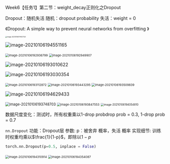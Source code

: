 Week6【任务1】第二节：weight_decay正则化之Dropout

Dropout：随机失活
随机：dropout probability
失活：weight = 0

《Dropout: A simple way to prevent neural networks from overfitting 》

<img src="Week6%E3%80%90%E4%BB%BB%E5%8A%A11%E3%80%91%E7%AC%AC%E4%BA%8C%E8%8A%82%EF%BC%9Aweight_decay%E6%AD%A3%E5%88%99%E5%8C%96%E4%B9%8BDropout.assets/image-20210106174557120.png" alt="image-20210106174557120" style="zoom: 33%;" />

![image-20210106194551165](Week6%E3%80%90%E4%BB%BB%E5%8A%A11%E3%80%91%E7%AC%AC%E4%BA%8C%E8%8A%82%EF%BC%9Aweight_decay%E6%AD%A3%E5%88%99%E5%8C%96%E4%B9%8BDropout.assets/image-20210106194551165.png)

<img src="Week6%E3%80%90%E4%BB%BB%E5%8A%A11%E3%80%91%E7%AC%AC%E4%BA%8C%E8%8A%82%EF%BC%9Aweight_decay%E6%AD%A3%E5%88%99%E5%8C%96%E4%B9%8BDropout.assets/image-20210106192936799.png" alt="image-20210106192936799" style="zoom: 67%;" />

<img src="Week6%E3%80%90%E4%BB%BB%E5%8A%A11%E3%80%91%E7%AC%AC%E4%BA%8C%E8%8A%82%EF%BC%9Aweight_decay%E6%AD%A3%E5%88%99%E5%8C%96%E4%B9%8BDropout.assets/image-20210106192949907.png" alt="image-20210106192949907" style="zoom: 67%;" />

![image-20210106193010622](Week6%E3%80%90%E4%BB%BB%E5%8A%A11%E3%80%91%E7%AC%AC%E4%BA%8C%E8%8A%82%EF%BC%9Aweight_decay%E6%AD%A3%E5%88%99%E5%8C%96%E4%B9%8BDropout.assets/image-20210106193010622.png)

![image-20210106193030354](Week6%E3%80%90%E4%BB%BB%E5%8A%A11%E3%80%91%E7%AC%AC%E4%BA%8C%E8%8A%82%EF%BC%9Aweight_decay%E6%AD%A3%E5%88%99%E5%8C%96%E4%B9%8BDropout.assets/image-20210106193030354.png)

<img src="Week6%E3%80%90%E4%BB%BB%E5%8A%A11%E3%80%91%E7%AC%AC%E4%BA%8C%E8%8A%82%EF%BC%9Aweight_decay%E6%AD%A3%E5%88%99%E5%8C%96%E4%B9%8BDropout.assets/image-20210106193112872.png" alt="image-20210106193112872" style="zoom:67%;" />

<img src="Week6%E3%80%90%E4%BB%BB%E5%8A%A11%E3%80%91%E7%AC%AC%E4%BA%8C%E8%8A%82%EF%BC%9Aweight_decay%E6%AD%A3%E5%88%99%E5%8C%96%E4%B9%8BDropout.assets/image-20210106193443295.png" alt="image-20210106193443295" style="zoom: 67%;" />

<img src="Week6%E3%80%90%E4%BB%BB%E5%8A%A11%E3%80%91%E7%AC%AC%E4%BA%8C%E8%8A%82%EF%BC%9Aweight_decay%E6%AD%A3%E5%88%99%E5%8C%96%E4%B9%8BDropout.assets/image-20210106193509839.png" alt="image-20210106193509839" style="zoom:67%;" />

![image-20210106194629433](Week6%E3%80%90%E4%BB%BB%E5%8A%A11%E3%80%91%E7%AC%AC%E4%BA%8C%E8%8A%82%EF%BC%9Aweight_decay%E6%AD%A3%E5%88%99%E5%8C%96%E4%B9%8BDropout.assets/image-20210106194629433.png)

<img src="Week6%E3%80%90%E4%BB%BB%E5%8A%A11%E3%80%91%E7%AC%AC%E4%BA%8C%E8%8A%82%EF%BC%9Aweight_decay%E6%AD%A3%E5%88%99%E5%8C%96%E4%B9%8BDropout.assets/image-20210106193748703.png" alt="image-20210106193748703" style="zoom: 80%;" />

<img src="Week6%E3%80%90%E4%BB%BB%E5%8A%A11%E3%80%91%E7%AC%AC%E4%BA%8C%E8%8A%82%EF%BC%9Aweight_decay%E6%AD%A3%E5%88%99%E5%8C%96%E4%B9%8BDropout.assets/image-20210106193847553.png" alt="image-20210106193847553" style="zoom:67%;" />

<img src="Week6%E3%80%90%E4%BB%BB%E5%8A%A11%E3%80%91%E7%AC%AC%E4%BA%8C%E8%8A%82%EF%BC%9Aweight_decay%E6%AD%A3%E5%88%99%E5%8C%96%E4%B9%8BDropout.assets/image-20210106194054810.png" alt="image-20210106194054810" style="zoom: 60%;" />

数据尺度变化：测试时，所有权重乘以1-drop probdrop prob = 0.3, 1-drop prob = 0.7

`nn.Dropout`
功能：Dropout层
参数:
p︰被舍弃 概率，失活 概率
实现细节:
训练时权重均乘以$\frac{1}{1-p}$，即除以$1-p$

```python
torch.nn.Dropout(p=0.5, inplace = False)
```



<img src="Week6%E3%80%90%E4%BB%BB%E5%8A%A11%E3%80%91%E7%AC%AC%E4%BA%8C%E8%8A%82%EF%BC%9Aweight_decay%E6%AD%A3%E5%88%99%E5%8C%96%E4%B9%8BDropout.assets/image-20210106194310914.png" alt="image-20210106194310914" style="zoom:67%;" />

<img src="Week6%E3%80%90%E4%BB%BB%E5%8A%A11%E3%80%91%E7%AC%AC%E4%BA%8C%E8%8A%82%EF%BC%9Aweight_decay%E6%AD%A3%E5%88%99%E5%8C%96%E4%B9%8BDropout.assets/image-20210106194354087.png" alt="image-20210106194354087" style="zoom: 67%;" />
